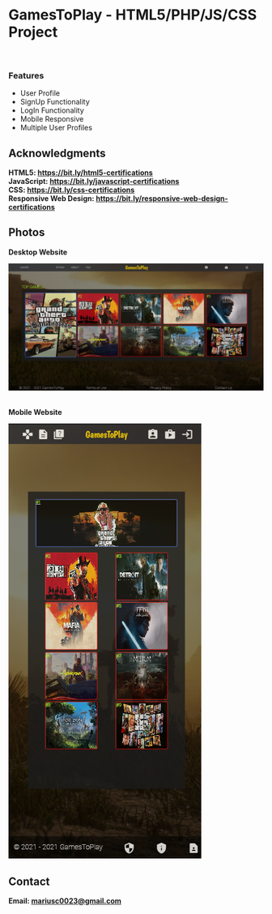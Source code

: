 <h1>GamesToPlay - HTML5/PHP/JS/CSS Project</h1>
<br>
<h3>Features</h3>
<ul>
    <li>User Profile</li>
    <li>SignUp Functionality</li>
    <li>LogIn Functionality</li>
    <li>Mobile Responsive</li>
    <li>Multiple User Profiles</li>

</ul>

<h2>Acknowledgments</h2>

<b> HTML5: https://bit.ly/html5-certifications<b>
<br>
<b> JavaScript: https://bit.ly/javascript-certifications <b>
<br>
<b> CSS: https://bit.ly/css-certifications <b>
<br>
<b> Responsive Web Design: https://bit.ly/responsive-web-design-certifications <b>

<h2>Photos</h2>
<p>Desktop Website</p>
<img src="image.png">
<br>
<br>
<p>Mobile Website</p>
<img src="image1.png">
<br>

<h2>Contact</h2>

<b> Email: mariusc0023@gmail.com </b>

